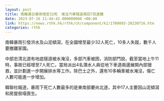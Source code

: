 ```yaml
---
layout: post
title: 南韓連日暴雨增至32死　淹沒汽車隧道尋回7具遺體
date: 2023-07-16 11:44:42.000000000 +08:00
link: https://news.rthk.hk/rthk/ch/component/k2/1709093-20230716.htm
categories: rthk
---
```


南韓暴雨引發洪水及山泥傾瀉，在全國增至最少32人死亡，10多人失蹤，數千人要撤離家園。

中部忠清北道有地底隧道被水淹沒，多部汽車被困，消防部門說，截至當地上午11時，事故已經增至7人死亡。當局派出4名潛水人員從地下車道兩邊展開內部搜救，並計劃進一步開展排水等工作。除巴士之外，還有10多輛車被水淹沒，傷亡人數可能進一步增加。

韓聯社報道，暴雨下死亡人數最多的是東南部慶尚北道，其中17人主要因山泥傾瀉和房屋倒塌喪生。
